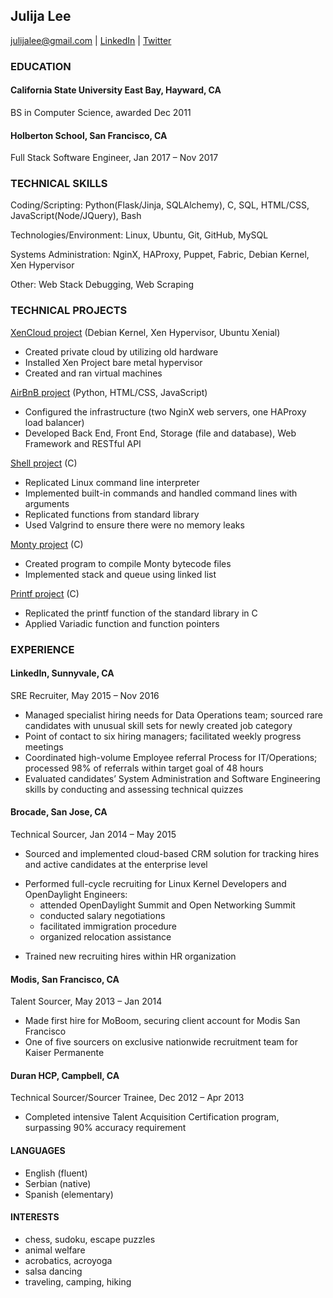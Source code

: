 ## Julija Lee
julijalee@gmail.com   |   [LinkedIn](https://www.linkedin.com/in/julija-lee-44b10746/)   |   [Twitter](https://twitter.com/LeeJulija)

### EDUCATION

#### California State University East Bay, Hayward, CA
BS in Computer Science, awarded Dec 2011
#### Holberton School, San Francisco, CA
Full Stack Software Engineer, Jan 2017 – Nov 2017

### TECHNICAL SKILLS
Coding/Scripting: Python(Flask/Jinja, SQLAlchemy), C, SQL, HTML/CSS, JavaScript(Node/JQuery), Bash 

Technologies/Environment: Linux, Ubuntu, Git, GitHub, MySQL

Systems Administration: NginX, HAProxy, Puppet, Fabric, Debian Kernel, Xen Hypervisor

Other:  Web Stack Debugging, Web Scraping

### TECHNICAL PROJECTS

[XenCloud project](https://www.facebook.com/HolbertonSchool/videos/1911507729167724/) (Debian Kernel, Xen Hypervisor, Ubuntu Xenial)
- Created private cloud by utilizing old hardware
- Installed Xen Project bare metal hypervisor
- Created and ran virtual machines

[AirBnB project](https://github.com/FreeJules/AirBnB_clone_v4) (Python, HTML/CSS, JavaScript)
- Configured the infrastructure (two NginX web servers, one HAProxy load balancer)
- Developed Back End, Front End, Storage (file and database), Web Framework and RESTful API

[Shell project](https://github.com/FreeJules/simple_shell) (C)
- Replicated  Linux command line interpreter
- Implemented built-in commands and handled command lines with arguments
- Replicated functions from standard library
- Used Valgrind to ensure there were no memory leaks

[Monty project](https://github.com/kjowong/monty) (C)
- Created program to compile Monty bytecode files
- Implemented stack and queue using linked list

[Printf project](https://github.com/FreeJules/printf) (C)
- Replicated  the printf function  of the standard library  in C
- Applied Variadic function and function pointers


### EXPERIENCE

#### LinkedIn, Sunnyvale, CA
SRE Recruiter, May 2015 – Nov 2016
- Managed specialist hiring needs for Data Operations team; sourced rare candidates with unusual skill sets for newly
created job category
- Point of contact to six hiring managers; facilitated weekly progress meetings
- Coordinated high-volume Employee referral Process for IT/Operations; processed 98% of referrals within target goal
of 48 hours
- Evaluated candidates’ System Administration and Software Engineering skills by conducting and assessing technical
quizzes

#### Brocade, San Jose, CA
Technical Sourcer, Jan 2014 – May 2015
- Sourced and implemented cloud-based CRM solution for tracking hires and active candidates at the enterprise level
* Performed full-cycle recruiting for Linux Kernel Developers and OpenDaylight Engineers: 
  * attended OpenDaylight Summit and Open Networking Summit
  * conducted salary negotiations
  * facilitated immigration procedure
  * organized relocation assistance
- Trained new recruiting hires within HR organization

#### Modis, San Francisco, CA
Talent Sourcer, May 2013 – Jan 2014
- Made first hire for MoBoom, securing client account for Modis San Francisco
- One of five sourcers on exclusive nationwide recruitment team for Kaiser Permanente

#### Duran HCP, Campbell, CA
Technical Sourcer/Sourcer Trainee, Dec 2012 – Apr 2013
- Completed intensive Talent Acquisition  Certification program, surpassing 90% accuracy requirement

#### LANGUAGES
- English (fluent)
- Serbian (native)
- Spanish (elementary)

#### INTERESTS
- chess, sudoku, escape puzzles
- animal welfare
- acrobatics, acroyoga
- salsa dancing
- traveling, camping, hiking
